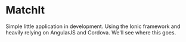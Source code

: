 # MatchIt
Simple little application in development. 
Using the Ionic framework and heavily relying on AngularJS and Cordova.
We'll see where this goes. 
